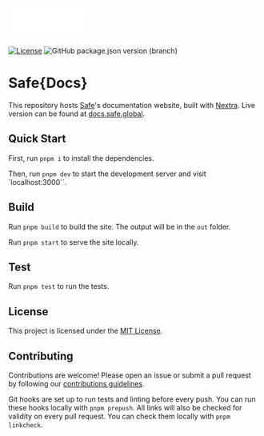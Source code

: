 # <img src="assets/svg/safe-logo-white.svg" height="60" valign="middle" alt="Safe{Docs}" />

[![License](https://img.shields.io/github/license/safe-global/safe-docs)](https://github.com/safe-global/safe-docs/blob/main/LICENSE.md)
![GitHub package.json version (branch)](https://img.shields.io/github/package-json/v/safe-global/safe-docs)
<!-- ![Tests](https://img.shields.io/github/actions/workflow/status/safe-global/safe-docs/test.yml?branch=main&label=tests) -->

# Safe{Docs}

This repository hosts [Safe](https://safe.global)'s documentation website, built with [Nextra](https://nextra.site). Live version can be found at [docs.safe.global](https://docs.safe.global).

## Quick Start

First, run `pnpm i` to install the dependencies.

Then, run `pnpm dev` to start the development server and visit `localhost:3000``.

## Build

Run `pnpm build` to build the site. The output will be in the `out` folder.

Run `pnpm start` to serve the site locally.

## Test

Run `pnpm test` to run the tests.

## License

This project is licensed under the [MIT License](./LICENSE.md).

## Contributing

Contributions are welcome! Please open an issue or submit a pull request by following our [contributions guidelines](./CONTRIBUTING.md).

Git hooks are set up to run tests and linting before every push. You can run these hooks locally with `pnpm prepush`. All links will also be checked for validity on every pull request. You can check them locally with `pnpm linkcheck`.

